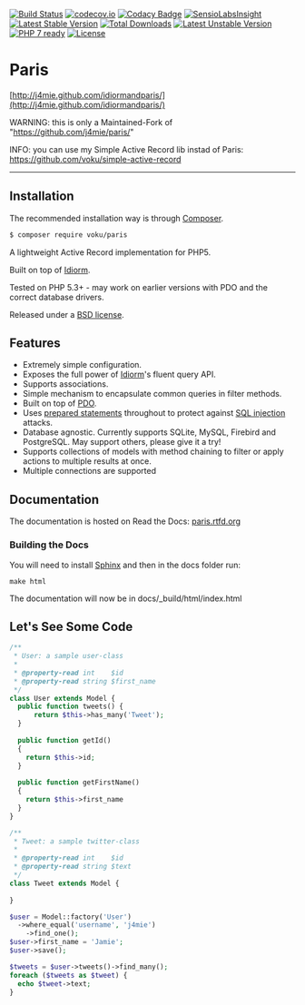 [![Build Status](https://travis-ci.org/voku/paris.png?branch=master)](https://travis-ci.org/voku/paris)
[![codecov.io](http://codecov.io/github/voku/paris/coverage.svg?branch=master)](http://codecov.io/github/voku/paris?branch=master)
[![Codacy Badge](https://api.codacy.com/project/badge/Grade/e46cf50ac9e142668e0d6b47a8ed7cdb)](https://www.codacy.com/app/voku/paris?utm_source=github.com&utm_medium=referral&utm_content=voku/paris&utm_campaign=badger)
[![SensioLabsInsight](https://insight.sensiolabs.com/projects/92e21e1f-d31e-4449-92bf-f895ff87f7d2/mini.png)](https://insight.sensiolabs.com/projects/92e21e1f-d31e-4449-92bf-f895ff87f7d2)
[![Latest Stable Version](https://poser.pugx.org/voku/paris/v/stable)](https://packagist.org/packages/voku/paris) 
[![Total Downloads](https://poser.pugx.org/voku/paris/downloads)](https://packagist.org/packages/voku/paris) 
[![Latest Unstable Version](https://poser.pugx.org/voku/paris/v/unstable)](https://packagist.org/packages/voku/paris)
[![PHP 7 ready](http://php7ready.timesplinter.ch/voku/paris/badge.svg)](https://travis-ci.org/voku/paris)
[![License](https://poser.pugx.org/voku/paris/license)](https://packagist.org/packages/voku/paris)

# Paris

[http://j4mie.github.com/idiormandparis/](http://j4mie.github.com/idiormandparis/)

WARNING: this is only a Maintained-Fork of "https://github.com/j4mie/paris/"

INFO: you can use my Simple Active Record lib instad of Paris: https://github.com/voku/simple-active-record

---
## Installation

The recommended installation way is through [Composer](https://getcomposer.org).

```bash
$ composer require voku/paris
```

A lightweight Active Record implementation for PHP5.

Built on top of [Idiorm](http://github.com/j4mie/idiorm/).

Tested on PHP 5.3+ - may work on earlier versions with PDO and the correct database drivers.

Released under a [BSD license](http://en.wikipedia.org/wiki/BSD_licenses).

Features
--------

* Extremely simple configuration.
* Exposes the full power of [Idiorm](http://github.com/j4mie/idiorm/)'s fluent query API.
* Supports associations.
* Simple mechanism to encapsulate common queries in filter methods.
* Built on top of [PDO](http://php.net/pdo).
* Uses [prepared statements](http://uk.php.net/manual/en/pdo.prepared-statements.php) throughout to protect against [SQL injection](http://en.wikipedia.org/wiki/SQL_injection) attacks.
* Database agnostic. Currently supports SQLite, MySQL, Firebird and PostgreSQL. May support others, please give it a try!
* Supports collections of models with method chaining to filter or apply actions to multiple results at once.
* Multiple connections are supported

Documentation
-------------

The documentation is hosted on Read the Docs: [paris.rtfd.org](http://paris.rtfd.org)

### Building the Docs ###

You will need to install [Sphinx](http://sphinx-doc.org/) and then in the docs folder run:

    make html

The documentation will now be in docs/_build/html/index.html

Let's See Some Code
-------------------
```php
/**
 * User: a sample user-class
 *
 * @property-read int    $id
 * @property-read string $first_name
 */
class User extends Model {
  public function tweets() {
      return $this->has_many('Tweet');
  }
  
  public function getId()
  {
    return $this->id;
  }
    
  public function getFirstName()
  {
    return $this->first_name
  }
}

/**
 * Tweet: a sample twitter-class
 *
 * @property-read int    $id
 * @property-read string $text
 */
class Tweet extends Model {
  
}

$user = Model::factory('User')
  ->where_equal('username', 'j4mie')
    ->find_one();
$user->first_name = 'Jamie';
$user->save();

$tweets = $user->tweets()->find_many();
foreach ($tweets as $tweet) {
  echo $tweet->text;
}
```
